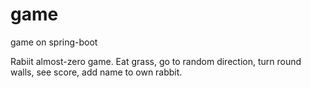 # game
game on spring-boot

Rabiit almost-zero game. Eat grass, go to random direction, turn round walls, see score, add name to own rabbit.
